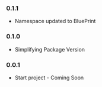 ### 0.1.1
* Namespace updated to BluePrint

### 0.1.0
* Simplifying Package Version

### 0.0.1

* Start project - Coming Soon
